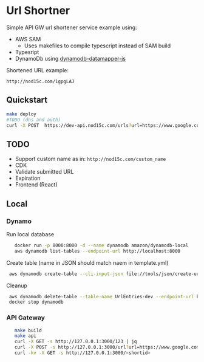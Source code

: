 # Url Shortner

Simple API GW url shortener service example using:

- AWS SAM
  - Uses makefiles to compile typescript instead of SAM build
- Typesript
- DynamoDb using [dynamodb-datamapper-js](https://github.com/awslabs/dynamodb-data-mapper-js)

Shortened URL example:

`http://nod15c.com/1gpgLAJ`

## Quickstart

```bash
make deploy
#TODO (dns and auth)
curl -X POST  https://dev-api.nod15c.com/urls?url=https://www.google.com
```

## TODO

- Support custom name as in: `http://nod15c.com/custom_name`
- CDK
- Validate submitted URL
- Expiration
- Frontend (React)

## Local

### Dynamo

Run local database

```bash
   docker run -p 8000:8000 -d --name dynamodb amazon/dynamodb-local
   aws dynamodb list-tables --endpoint-url http://localhost:8000
```

Create table (name in JSON should match naem in template.yml)

```bash
 aws dynamodb create-table --cli-input-json file://tools/json/create-urls-table.json --endpoint-url http://localhost:8000
```

Cleanup

```bash
 aws dynamodb delete-table --table-name UrlEntries-dev --endpoint-url http://localhost:8000
 docker stop dynamodb
```

### API Gateway

```bash
   make build
   make api
   curl -X GET -s http://127.0.0.1:3000/123 | jq
   curl -X POST -s http://127.0.0.1:3000/url?url=https://www.google.com
   curl -kv -X GET -s http://127.0.0.1:3000/<shortid>
```
